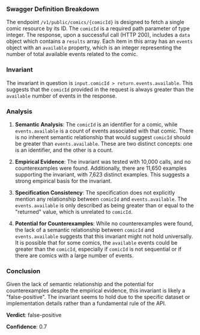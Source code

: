 ### Swagger Definition Breakdown

The endpoint `/v1/public/comics/{comicId}` is designed to fetch a single comic resource by its ID. The `comicId` is a required path parameter of type integer. The response, upon a successful call (HTTP 200), includes a `data` object which contains a `results` array. Each item in this array has an `events` object with an `available` property, which is an integer representing the number of total available events related to the comic.

### Invariant

The invariant in question is `input.comicId > return.events.available`. This suggests that the `comicId` provided in the request is always greater than the `available` number of events in the response.

### Analysis

1. **Semantic Analysis**: The `comicId` is an identifier for a comic, while `events.available` is a count of events associated with that comic. There is no inherent semantic relationship that would suggest `comicId` should be greater than `events.available`. These are two distinct concepts: one is an identifier, and the other is a count.

2. **Empirical Evidence**: The invariant was tested with 10,000 calls, and no counterexamples were found. Additionally, there are 11,650 examples supporting the invariant, with 7,623 distinct examples. This suggests a strong empirical basis for the invariant.

3. **Specification Consistency**: The specification does not explicitly mention any relationship between `comicId` and `events.available`. The `events.available` is only described as being greater than or equal to the "returned" value, which is unrelated to `comicId`.

4. **Potential for Counterexamples**: While no counterexamples were found, the lack of a semantic relationship between `comicId` and `events.available` suggests that this invariant might not hold universally. It is possible that for some comics, the `available` events could be greater than the `comicId`, especially if `comicId` is not sequential or if there are comics with a large number of events.

### Conclusion

Given the lack of semantic relationship and the potential for counterexamples despite the empirical evidence, this invariant is likely a "false-positive". The invariant seems to hold due to the specific dataset or implementation details rather than a fundamental rule of the API.

**Verdict**: false-positive

**Confidence**: 0.7
